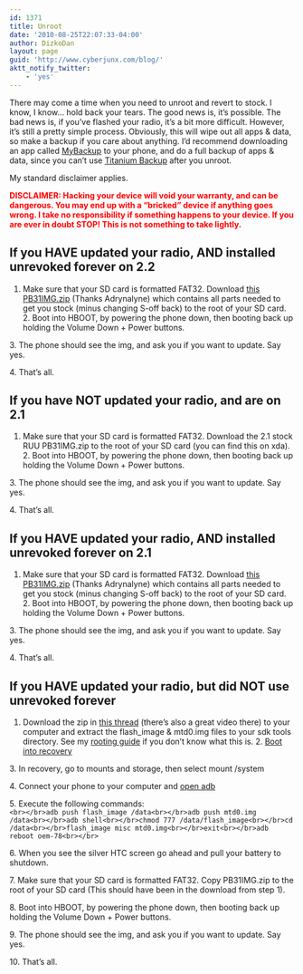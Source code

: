 ```yaml
---
id: 1371
title: Unroot
date: '2010-08-25T22:07:33-04:00'
author: DizkoDan
layout: page
guid: 'http://www.cyberjunx.com/blog/'
aktt_notify_twitter:
    - 'yes'
---
```


There may come a time when you need to unroot and revert to stock. I know, I know… hold back your tears. The good news is, it’s possible. The bad news is, if you’ve flashed your radio, it’s a bit more difficult. However, it’s still a pretty simple process. Obviously, this will wipe out all apps &amp; data, so make a backup if you care about anything. I’d recommend downloading an app called [MyBackup](http://www.appbrain.com/app/com.rerware.android.MyBackup) to your phone, and do a full backup of apps &amp; data, since you can’t use [Titanium Backup](http://www.appbrain.com/app/com.keramidas.TitaniumBackup) after you unroot.

My standard disclaimer applies.

<font color="red">**DISCLAIMER: Hacking your device will void your warranty, and can be dangerous. You may end up with a “bricked” device if anything goes wrong. I take no responsibility if something happens to your device. If you are ever in doubt STOP! This is not something to take lightly.**</font>

## If you **HAVE** updated your radio, **AND** installed unr**evo**ked forever on 2.2

1. Make sure that your SD card is formatted FAT32. Download [this PB31IMG.zip](http://adrynalyne.us/files/ruu/2.2/PB31IMG.zip) (Thanks Adrynalyne) which contains all parts needed to get you stock (minus changing S-off back) to the root of your SD card. 2\. Boot into HBOOT, by powering the phone down, then booting back up holding the Volume Down + Power buttons.

3\. The phone should see the img, and ask you if you want to update. Say yes.

4\. That’s all.


## If you have **NOT** updated your radio, and are on 2.1

1. Make sure that your SD card is formatted FAT32. Download the 2.1 stock RUU PB31IMG.zip to the root of your SD card (you can find this on xda). 2\. Boot into HBOOT, by powering the phone down, then booting back up holding the Volume Down + Power buttons.

3\. The phone should see the img, and ask you if you want to update. Say yes.

4\. That’s all.


## If you **HAVE** updated your radio, **AND** installed unr**evo**ked forever on 2.1

1. Make sure that your SD card is formatted FAT32. Download [this PB31IMG.zip](http://adrynalyne.us/files/ruu/2.1/PB31IMG.zip) (Thanks Adrynalyne) which contains all parts needed to get you stock (minus changing S-off back) to the root of your SD card. 2\. Boot into HBOOT, by powering the phone down, then booting back up holding the Volume Down + Power buttons.

3\. The phone should see the img, and ask you if you want to update. Say yes.

4\. That’s all.


## If you **HAVE** updated your radio, but did NOT use unr**evo**ked forever

1. Download the zip in [this thread](http://androidforums.com/incredible-all-things-root/99828-video-howto-unroot-incredible-downgrading.html) (there’s also a great video there) to your computer and extract the flash\_image &amp; mtd0.img files to your sdk tools directory. See my [rooting guide](http://www.cyberjunx.com/blog/android/hacking/rooting/) if you don’t know what this is. 2\. [Boot into recovery](http://www.cyberjunx.com/blog/android/hacking/recovery/)

3\. In recovery, go to mounts and storage, then select mount /system

4\. Connect your phone to your computer and [open adb](http://www.cyberjunx.com/blog/android/hacking/using-adb/)

5\. Execute the following commands:  
`<br></br>adb push flash_image /data<br></br>adb push mtd0.img /data<br></br>adb shell<br></br>chmod 777 /data/flash_image<br></br>cd /data<br></br>flash_image misc mtd0.img<br></br>exit<br></br>adb reboot oem-78<br></br>`

6\. When you see the silver HTC screen go ahead and pull your battery to shutdown.

7\. Make sure that your SD card is formatted FAT32. Copy PB31IMG.zip to the root of your SD card (This should have been in the download from step 1).

8\. Boot into HBOOT, by powering the phone down, then booting back up holding the Volume Down + Power buttons.

9\. The phone should see the img, and ask you if you want to update. Say yes.

10\. That’s all.